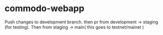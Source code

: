 # commodo-webapp


Push changes to development branch. then pr from development -> staging (for testing). Then from staging -> main( this goes to testnet/mainet )
